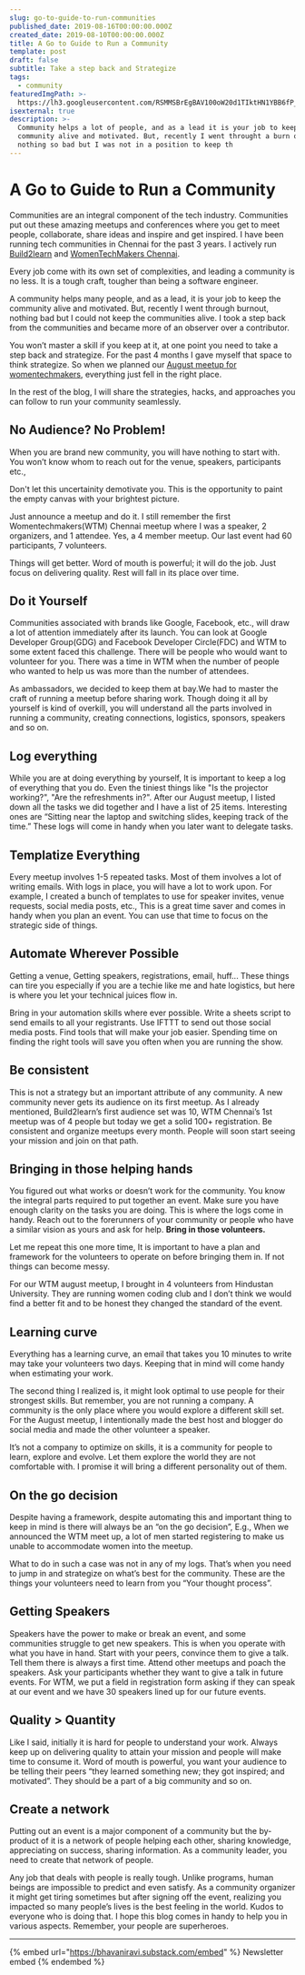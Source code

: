 ```yaml
---
slug: go-to-guide-to-run-communities
published_date: 2019-08-16T00:00:00.000Z
created_date: 2019-08-10T00:00:00.000Z
title: A Go to Guide to Run a Community
template: post
draft: false
subtitle: Take a step back and Strategize
tags:
  - community
featuredImgPath: >-
  https://lh3.googleusercontent.com/RSMMSBrEgBAV100oW20d1TIktHN1YBB6fP_4IjRH7uAYz8QDrJ_p_BBJJKvKs6AHeOKhc3kvOWbOTpmy5ehqGOykrXkFqMlcGlmAjyy7NWhVgRclhh5o8HWR2CJ7A8pzsyqz_EelgwDS6wYIxevGOhrZOSIFq0oRET1so51vqa9kGt3JOw653PkduL-0HVuSZB0PcyWFHZ4stOlNY-JMa551yLOVerwnkahEzD5y5ZHg4Txc4LSUtmli0lMtB_Hxhdh3f_pmvYSLBnXez5YyrsQa_dZSDagqNPgt0101RzrVBu8TdRnnNczGCGPQrbQYTTtw_lQ4EIVy55oHCVZrBf-vyFSatYWV9NYVjErUWPt7ziOER7gdlEtwHNth57K214lSGkkUv8GxMlPI9qiyWqiuSrXcPMDR86Rw3QBDrjsb2l5J7CFIF8T30x8G2tMBJDNYDndFcH9d-wMVpVhQNGcnUkj-0fhCvc487rNucErg096gcB0Ky0phGJ7PmRn4QtuXy1PagO0Z200LAKeLv5GgkD7XmQGGiBzHnqKW_RynNzJwR8qZGAIxdD-SCa01eadVDSJniKfFzhysV-WSXTEewICajHiufjxLki8u7WYDrIJOUhVlZhYybHBBqxunrU4CldbbCR5LdFVklRrrN7xifkMR9-qAuAONJJWY5FYt3yGchfJf-iwArRHBT5bg-ud0X0n1gGsJYpzBBsyIj3iRIw=w1052-h789-no
isexternal: true
description: >-
  Community helps a lot of people, and as a lead it is your job to keep the
  community alive and motivated. But, recently I went throught a burn out,
  nothing so bad but I was not in a position to keep th
---
```


# A Go to Guide to Run a Community

Communities are an integral component of the tech industry. Communities put out these amazing meetups and conferences where you get to meet people, collaborate, share ideas and inspire and get inspired. I have been running tech communities in Chennai for the past 3 years. I actively run [Build2learn](build2learn.in) and [WomenTechMakers Chennai](twitter.com/wtmchennai/).

Every job come with its own set of complexities, and leading a community is no less. It is a tough craft, tougher than being a software engineer.

A community helps many people, and as a lead, it is your job to keep the community alive and motivated. But, recently I went through burnout, nothing bad but I could not keep the communities alive. I took a step back from the communities and became more of an observer over a contributor.

You won’t master a skill if you keep at it, at one point you need to take a step back and strategize. For the past 4 months I gave myself that space to think strategize. So when we planned our [August meetup for womentechmakers](twitter.com/wtmchennai/), everything just fell in the right place.

In the rest of the blog, I will share the strategies, hacks, and approaches you can follow to run your community seamlessly.

## No Audience? No Problem!

When you are brand new community, you will have nothing to start with. You won’t know whom to reach out for the venue, speakers, participants etc.,

Don't let this uncertainity demotivate you. This is the opportunity to paint the empty canvas with your brightest picture.

Just announce a meetup and do it. I still remember the first Womentechmakers(WTM) Chennai meetup where I was a speaker, 2 organizers, and 1 attendee. Yes, a 4 member meetup. Our last event had 60 participants, 7 volunteers.

Things will get better. Word of mouth is powerful; it will do the job. Just focus on delivering quality. Rest will fall in its place over time.

## Do it Yourself

Communities associated with brands like Google, Facebook, etc., will draw a lot of attention immediately after its launch. You can look at Google Developer Group(GDG) and Facebook Developer Circle(FDC) and WTM to some extent faced this challenge. There will be people who would want to volunteer for you. There was a time in WTM when the number of people who wanted to help us was more than the number of attendees.

As ambassadors, we decided to keep them at bay.We had to master the craft of running a meetup before sharing work. Though doing it all by yourself is kind of overkill, you will understand all the parts involved in running a community, creating connections, logistics, sponsors, speakers and so on.

## Log everything

While you are at doing everything by yourself, It is important to keep a log of everything that you do. Even the tiniest things like "Is the projector working?", "Are the refreshments in?". After our August meetup, I listed down all the tasks we did together and I have a list of 25 items. Interesting ones are “Sitting near the laptop and switching slides, keeping track of the time.” These logs will come in handy when you later want to delegate tasks.

## Templatize Everything

Every meetup involves 1-5 repeated tasks. Most of them involves a lot of writing emails. With logs in place, you will have a lot to work upon. For example, I created a bunch of templates to use for speaker invites, venue requests, social media posts, etc., This is a great time saver and comes in handy when you plan an event. You can use that time to focus on the strategic side of things.

## Automate Wherever Possible

Getting a venue, Getting speakers, registrations, email, huff... These things can tire you especially if you are a techie like me and hate logistics, but here is where you let your technical juices flow in.

Bring in your automation skills where ever possible. Write a sheets script to send emails to all your registrants. Use IFTTT to send out those social media posts. Find tools that will make your job easier. Spending time on finding the right tools will save you often when you are running the show.

## Be consistent

This is not a strategy but an important attribute of any community. A new community never gets its audience on its first meetup. As I already mentioned, Build2learn’s first audience set was 10, WTM Chennai’s 1st meetup was of 4 people but today we get a solid 100+ registration. Be consistent and organize meetups every month. People will soon start seeing your mission and join on that path.

## Bringing in those helping hands

You figured out what works or doesn’t work for the community. You know the integral parts required to put together an event. Make sure you have enough clarity on the tasks you are doing. This is where the logs come in handy. Reach out to the forerunners of your community or people who have a similar vision as yours and ask for help. **Bring in those volunteers.**

Let me repeat this one more time, It is important to have a plan and framework for the volunteers to operate on before bringing them in. If not things can become messy.

For our WTM august meetup, I brought in 4 volunteers from Hindustan University. They are running women coding club and I don’t think we would find a better fit and to be honest they changed the standard of the event.

## Learning curve

Everything has a learning curve, an email that takes you 10 minutes to write may take your volunteers two days. Keeping that in mind will come handy when estimating your work.

The second thing I realized is, it might look optimal to use people for their strongest skills. But remember, you are not running a company. A community is the only place where you would explore a different skill set. For the August meetup, I intentionally made the best host and blogger do social media and made the other volunteer a speaker.

It’s not a company to optimize on skills, it is a community for people to learn, explore and evolve. Let them explore the world they are not comfortable with. I promise it will bring a different personality out of them.

## On the go decision

Despite having a framework, despite automating this and important thing to keep in mind is there will always be an “on the go decision”, E.g., When we announced the WTM meet up, a lot of men started registering to make us unable to accommodate women into the meetup.

What to do in such a case was not in any of my logs. That’s when you need to jump in and strategize on what’s best for the community. These are the things your volunteers need to learn from you “Your thought process”.

## Getting Speakers

Speakers have the power to make or break an event, and some communities struggle to get new speakers. This is when you operate with what you have in hand. Start with your peers, convince them to give a talk. Tell them there is always a first time. Attend other meetups and poach the speakers. Ask your participants whether they want to give a talk in future events. For WTM, we put a field in registration form asking if they can speak at our event and we have 30 speakers lined up for our future events.

## Quality > Quantity

Like I said, initially it is hard for people to understand your work. Always keep up on delivering quality to attain your mission and people will make time to consume it. Word of mouth is powerful, you want your audience to be telling their peers “they learned something new; they got inspired; and motivated”. They should be a part of a big community and so on.

## Create a network

Putting out an event is a major component of a community but the by-product of it is a network of people helping each other, sharing knowledge, appreciating on success, sharing information. As a community leader, you need to create that network of people.

Any job that deals with people is really tough. Unlike programs, human beings are impossible to predict and even satisfy. As a community organizer it might get tiring sometimes but after signing off the event, realizing you impacted so many people’s lives is the best feeling in the world. Kudos to everyone who is doing that. I hope this blog comes in handy to help you in various aspects. Remember, your people are superheroes.

***

{% embed url="https://bhavaniravi.substack.com/embed" %}
Newsletter embed
{% endembed %}
